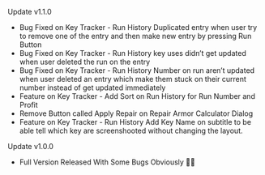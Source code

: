 Update v1.1.0

- Bug Fixed on Key Tracker - Run History Duplicated entry when user try to remove one of the entry and then make new entry by pressing Run Button
- Bug Fixed on Key Tracker - Run History key uses didn’t get updated when user deleted the run on the entry
- Bug Fixed on Key Tracker - Run History Number on run aren’t updated when user deleted an entry which make them stuck on their current number instead of get updated immediately
- Feature on Key Tracker - Add Sort on Run History for Run Number and Profit
- Remove Button called Apply Repair on Repair Armor Calculator Dialog
- Feature on Key Tracker - Run History Add Key Name on subtitle to be able tell which key are screenshooted without changing the layout.

Update v1.0.0

- Full Version Released With Some Bugs Obviously 🎊🎊